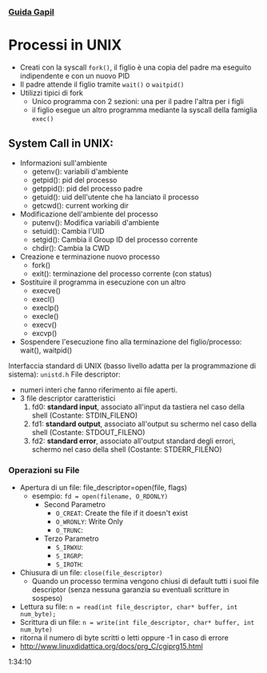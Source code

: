 ### [Guida Gapil](https://gapil.gnulinux.it/download/)


# Processi in UNIX
- Creati con la syscall `fork()`, il figlio è una copia del padre ma eseguito indipendente e con un nuovo PID
- Il padre attende il figlio tramite `wait()` o `waitpid()`
- Utilizzi tipici di fork
  - Unico programma con 2 sezioni: una per il padre l'altra per i figli
  - il figlio esegue un altro programma mediante la syscall della famiglia `exec()`

## System Call in UNIX:
- Informazioni sull'ambiente
  - getenv(): variabili d'ambiente
  - getpid(): pid del processo
  - getppid(): pid del processo padre
  - getuid(): uid dell'utente che ha lanciato il processo
  - getcwd(): current working dir
- Modificazione dell'ambiente del processo
  - putenv(): Modifica variabili d'ambiente
  - setuid(): Cambia l'UID 
  - setgid(): Cambia il Group ID del processo corrente
  - chdir(): Cambia la CWD
- Creazione e terminazione nuovo processo
  - fork()
  - exit(): terminazione del processo corrente (con status)
- Sostituire il programma in esecuzione con un altro
  - execve()
  - execl()
  - execlp()
  - execle()
  - execv()
  - excvp()
- Sospendere l'esecuzione fino alla terminazione del figlio/processo: wait(), waitpid()

Interfaccia standard di UNIX (basso livello adatta per la programmazione di sistema): `unistd.h`
File descriptor: 
- numeri interi che fanno riferimento ai file aperti.
- 3 file descriptor caratteristici
  1. fd0: **standard input**, associato all'input da tastiera nel caso della shell (Costante: STDIN_FILENO)
  2. fd1: **standard output**, associato all'output su schermo nel caso della shell (Costante: STDOUT_FILENO)
  3. fd2: **standard error**, associato all'output standard degli errori, schermo nel caso della shell (Costante: STDERR_FILENO)

### Operazioni su File
- Apertura di un file: file_descriptor=open(file, flags)
  - esempio: `fd = open(filename, O_RDONLY)`
    - Second Parametro
      - `O_CREAT`: Create the file if it doesn't exist
      - `O_WRONLY`: Write Only
      - `O_TRUNC`:
    - Terzo Parametro
      - `S_IRWXU`: 
      - `S_IRGRP`: 
      - `S_IROTH`: 
- Chiusura di un file: `close(file_descriptor)`
  - Quando un processo termina vengono chiusi di default tutti i suoi file descriptor (senza nessuna garanzia su eventuali scritture in sospeso)
- Lettura su file: `n = read(int file_descriptor, char* buffer, int num_byte);`
- Scrittura di un file: `n = write(int file_descriptor, char* buffer, int num_byte)`
- ritorna il numero di byte scritti o letti oppure -1 in caso di errore
- http://www.linuxdidattica.org/docs/prg_C/cgiprg15.html

1:34:10